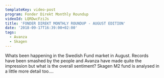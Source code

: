 ```yaml
---
templateKey: video-post
program: Fonder Direkt Monthly Roundup
videoId: LQRDwcFziJs
title: 'FONDER DIREKT MONTHLY ROUNDUP - AUGUST EDITION'
date: '2018-09-17T16:39:00+02:00'
tags:
  - Avanza
  - Skagen
---
```

Whats been happening in the Swedish Fund market in August. Records have been smashed by the people and Avanza have made quite the impression but what is the overall sentiment?
Skagen M2 fund is analysed in a little more detail too....